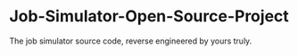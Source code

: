 # Job-Simulator-Open-Source-Project
The job simulator source code, reverse engineered by yours truly.
